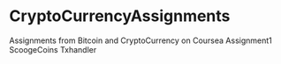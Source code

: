# CryptoCurrencyAssignments
Assignments from Bitcoin and CryptoCurrency on Coursea
Assignment1 ScoogeCoins Txhandler

